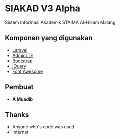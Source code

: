 # SIAKAD V3 Alpha

Sistem Informasi Akademik STAIMA Al-Hikam Malang

## Komponen yang digunakan

* [Laravel](https://laravel.com/docs/5.2/quickstart)
* [AdminLTE](https://adminlte.io/)
* [Bootstrap](https://getbootstrap.com)
* [jQuery](https://jquery.com/)
* [Font Awesome](https://fontawesome.io/)

## Pembuat

* **A Muadib**

## Thanks
* Anyone who's code was used
* Internet
